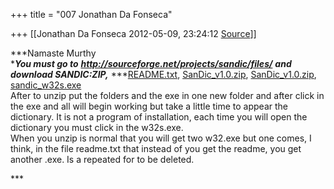 +++
title = "007 Jonathan Da Fonseca"

+++
[[Jonathan Da Fonseca	2012-05-09, 23:24:12 [Source](https://groups.google.com/g/samskrita/c/9w6EWbr35OU)]]



***Namaste Murthy  
****You must go to*** ***<http://sourceforge.net/projects/sandic/files/>*** ***and download SANDIC:ZIP,*** ***[README.txt](http://sourceforge.net/projects/sandic/files/README.txt/download "Click to download README.txt"), [SanDic_v1.0.zip](http://sourceforge.net/projects/sandic/files/SanDic_v1.0.zip/download "Click to download SanDic_v1.0.zip"), [SanDic_v1.0.zip](http://sourceforge.net/projects/sandic/files/SanDic_v1.0.zip/download "Click to download SanDic_v1.0.zip"), [sandic_w32s.exe](http://sourceforge.net/projects/sandic/files/sandic_w32s.exe/download "Click to download sandic_w32s.exe")  
After to unzip put the folders and the exe in one new folder and after click in the exe and all will begin working but take a little time to appear the dictionary. It is not a program of installation, each time you will open the dictionary you must click in the w32s.exe.  
When you unzip is normal that you will get two w32.exe but one comes, I think, in the file readme.txt that instead of you get the readme, you get another .exe. Is a repeated for to be deleted.  
  
[](http://sourceforge.net/projects/sandic/files/sandic_w32s.exe/download "Click to download sandic_w32s.exe")***

